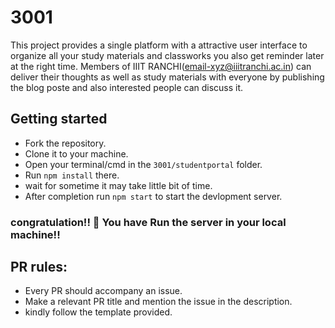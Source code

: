 # 3001
This project provides a single platform with a attractive user interface  to organize all your study materials and classworks you also get  reminder later at the right time. Members of IIIT RANCHI(email-xyz@iiitranchi.ac.in) can deliver their thoughts as well as study materials with everyone by publishing the blog poste and also interested people can discuss it.


## Getting started

- Fork the repository.
- Clone it to your machine.
- Open your terminal/cmd in the `3001/studentportal` folder.
- Run `npm install` there.
- wait for sometime it may take little bit of time.
- After completion run `npm start` to start the devlopment server.

### congratulation!! 🥇 You have Run the server in your local machine!! ###


## PR rules:
 - Every PR should accompany an issue.
- Make a relevant PR title and mention the issue in the description.
- kindly follow the template provided.